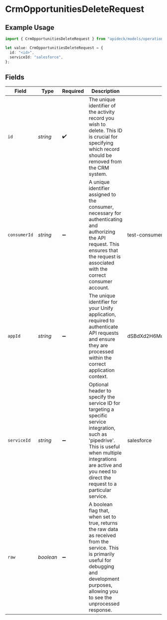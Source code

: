 # CrmOpportunitiesDeleteRequest

## Example Usage

```typescript
import { CrmOpportunitiesDeleteRequest } from "apideck/models/operations";

let value: CrmOpportunitiesDeleteRequest = {
  id: "<id>",
  serviceId: "salesforce",
};
```

## Fields

| Field                                                                                                                                                                                                                         | Type                                                                                                                                                                                                                          | Required                                                                                                                                                                                                                      | Description                                                                                                                                                                                                                   | Example                                                                                                                                                                                                                       |
| ----------------------------------------------------------------------------------------------------------------------------------------------------------------------------------------------------------------------------- | ----------------------------------------------------------------------------------------------------------------------------------------------------------------------------------------------------------------------------- | ----------------------------------------------------------------------------------------------------------------------------------------------------------------------------------------------------------------------------- | ----------------------------------------------------------------------------------------------------------------------------------------------------------------------------------------------------------------------------- | ----------------------------------------------------------------------------------------------------------------------------------------------------------------------------------------------------------------------------- |
| `id`                                                                                                                                                                                                                          | *string*                                                                                                                                                                                                                      | :heavy_check_mark:                                                                                                                                                                                                            | The unique identifier of the activity record you wish to delete. This ID is crucial for specifying which record should be removed from the CRM system.                                                                        |                                                                                                                                                                                                                               |
| `consumerId`                                                                                                                                                                                                                  | *string*                                                                                                                                                                                                                      | :heavy_minus_sign:                                                                                                                                                                                                            | A unique identifier assigned to the consumer, necessary for authenticating and authorizing the API request. This ensures that the request is associated with the correct consumer account.                                    | test-consumer                                                                                                                                                                                                                 |
| `appId`                                                                                                                                                                                                                       | *string*                                                                                                                                                                                                                      | :heavy_minus_sign:                                                                                                                                                                                                            | The unique identifier for your Unify application, required to authenticate API requests and ensure they are processed within the correct application context.                                                                 | dSBdXd2H6Mqwfg0atXHXYcysLJE9qyn1VwBtXHX                                                                                                                                                                                       |
| `serviceId`                                                                                                                                                                                                                   | *string*                                                                                                                                                                                                                      | :heavy_minus_sign:                                                                                                                                                                                                            | Optional header to specify the service ID for targeting a specific service integration, such as 'pipedrive'. This is useful when multiple integrations are active and you need to direct the request to a particular service. | salesforce                                                                                                                                                                                                                    |
| `raw`                                                                                                                                                                                                                         | *boolean*                                                                                                                                                                                                                     | :heavy_minus_sign:                                                                                                                                                                                                            | A boolean flag that, when set to true, returns the raw data as received from the service. This is primarily useful for debugging and development purposes, allowing you to see the unprocessed response.                      |                                                                                                                                                                                                                               |
